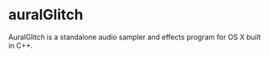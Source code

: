 auralGlitch
===========

AuralGlitch is a standalone audio sampler and effects program for OS X built in C++.
